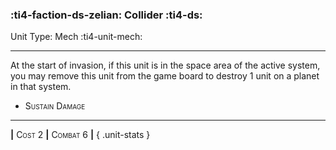 ### :ti4-faction-ds-zelian: **Collider** :ti4-ds:

Unit Type: Mech :ti4-unit-mech:

---

At the start of invasion, if this unit is in the space area of the active system, you may remove this unit from the game board to destroy 1 unit on a planet in that system.

* <span style="font-variant:small-caps;">Sustain Damage</span> 


---

__|__ <span style="font-variant:small-caps;">Cost 2</span> __|__ <span style="font-variant:small-caps;">Combat 6</span> __|__
{ .unit-stats }
